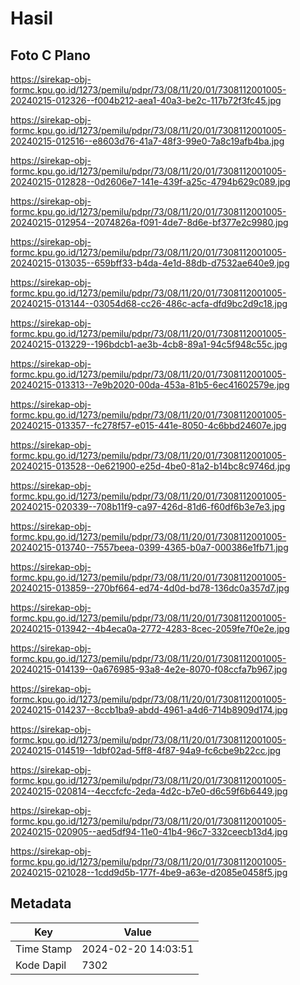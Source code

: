 # Hasil

## Foto C Plano

https://sirekap-obj-formc.kpu.go.id/1273/pemilu/pdpr/73/08/11/20/01/7308112001005-20240215-012326--f004b212-aea1-40a3-be2c-117b72f3fc45.jpg

https://sirekap-obj-formc.kpu.go.id/1273/pemilu/pdpr/73/08/11/20/01/7308112001005-20240215-012516--e8603d76-41a7-48f3-99e0-7a8c19afb4ba.jpg

https://sirekap-obj-formc.kpu.go.id/1273/pemilu/pdpr/73/08/11/20/01/7308112001005-20240215-012828--0d2606e7-141e-439f-a25c-4794b629c089.jpg

https://sirekap-obj-formc.kpu.go.id/1273/pemilu/pdpr/73/08/11/20/01/7308112001005-20240215-012954--2074826a-f091-4de7-8d6e-bf377e2c9980.jpg

https://sirekap-obj-formc.kpu.go.id/1273/pemilu/pdpr/73/08/11/20/01/7308112001005-20240215-013035--659bff33-b4da-4e1d-88db-d7532ae640e9.jpg

https://sirekap-obj-formc.kpu.go.id/1273/pemilu/pdpr/73/08/11/20/01/7308112001005-20240215-013144--03054d68-cc26-486c-acfa-dfd9bc2d9c18.jpg

https://sirekap-obj-formc.kpu.go.id/1273/pemilu/pdpr/73/08/11/20/01/7308112001005-20240215-013229--196bdcb1-ae3b-4cb8-89a1-94c5f948c55c.jpg

https://sirekap-obj-formc.kpu.go.id/1273/pemilu/pdpr/73/08/11/20/01/7308112001005-20240215-013313--7e9b2020-00da-453a-81b5-6ec41602579e.jpg

https://sirekap-obj-formc.kpu.go.id/1273/pemilu/pdpr/73/08/11/20/01/7308112001005-20240215-013357--fc278f57-e015-441e-8050-4c6bbd24607e.jpg

https://sirekap-obj-formc.kpu.go.id/1273/pemilu/pdpr/73/08/11/20/01/7308112001005-20240215-013528--0e621900-e25d-4be0-81a2-b14bc8c9746d.jpg

https://sirekap-obj-formc.kpu.go.id/1273/pemilu/pdpr/73/08/11/20/01/7308112001005-20240215-020339--708b11f9-ca97-426d-81d6-f60df6b3e7e3.jpg

https://sirekap-obj-formc.kpu.go.id/1273/pemilu/pdpr/73/08/11/20/01/7308112001005-20240215-013740--7557beea-0399-4365-b0a7-000386e1fb71.jpg

https://sirekap-obj-formc.kpu.go.id/1273/pemilu/pdpr/73/08/11/20/01/7308112001005-20240215-013859--270bf664-ed74-4d0d-bd78-136dc0a357d7.jpg

https://sirekap-obj-formc.kpu.go.id/1273/pemilu/pdpr/73/08/11/20/01/7308112001005-20240215-013942--4b4eca0a-2772-4283-8cec-2059fe7f0e2e.jpg

https://sirekap-obj-formc.kpu.go.id/1273/pemilu/pdpr/73/08/11/20/01/7308112001005-20240215-014139--0a676985-93a8-4e2e-8070-f08ccfa7b967.jpg

https://sirekap-obj-formc.kpu.go.id/1273/pemilu/pdpr/73/08/11/20/01/7308112001005-20240215-014237--8ccb1ba9-abdd-4961-a4d6-714b8909d174.jpg

https://sirekap-obj-formc.kpu.go.id/1273/pemilu/pdpr/73/08/11/20/01/7308112001005-20240215-014519--1dbf02ad-5ff8-4f87-94a9-fc6cbe9b22cc.jpg

https://sirekap-obj-formc.kpu.go.id/1273/pemilu/pdpr/73/08/11/20/01/7308112001005-20240215-020814--4eccfcfc-2eda-4d2c-b7e0-d6c59f6b6449.jpg

https://sirekap-obj-formc.kpu.go.id/1273/pemilu/pdpr/73/08/11/20/01/7308112001005-20240215-020905--aed5df94-11e0-41b4-96c7-332ceecb13d4.jpg

https://sirekap-obj-formc.kpu.go.id/1273/pemilu/pdpr/73/08/11/20/01/7308112001005-20240215-021028--1cdd9d5b-177f-4be9-a63e-d2085e0458f5.jpg


## Metadata

| Key        | Value               |
| ---------- | ------------------- |
| Time Stamp | 2024-02-20 14:03:51 |
| Kode Dapil | 7302                |



